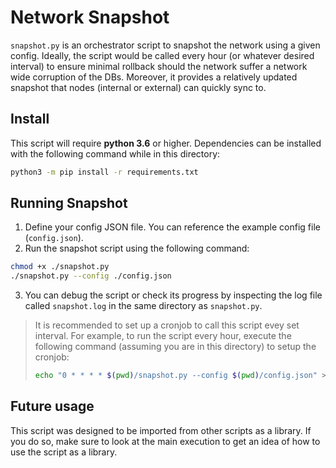 # Network Snapshot 
`snapshot.py` is an orchestrator script to snapshot the network using a given config. 
Ideally, the script would be called every hour (or whatever desired interval) to ensure minimal 
rollback should the network suffer a network wide corruption of the DBs. Moreover, it provides
a relatively updated snapshot that nodes (internal or external) can quickly sync to. 

## Install
This script will require **python 3.6** or higher. 
Dependencies can be installed with the following command while in this directory:
```bash
python3 -m pip install -r requirements.txt
```

## Running Snapshot
1) Define your config JSON file. You can reference the example config file (`config.json`).
2) Run the snapshot script using the following command: 
```bash
chmod +x ./snapshot.py
./snapshot.py --config ./config.json
```
3) You can debug the script or check its progress by inspecting the log file called `snapshot.log` in the same directory as `snapshot.py`.
> It is recommended to set up a cronjob to call this script evey set interval. For example, to run the script every
> hour, execute the following command (assuming you are in this directory) to setup the cronjob:
> ```bash
> echo "0 * * * * $(pwd)/snapshot.py --config $(pwd)/config.json" > cronjob && crontab cronjob && crontab -l
> ```

## Future usage
This script was designed to be imported from other scripts as a library. 
If you do so, make sure to look at the main execution to get an idea of how to use the script as a library.